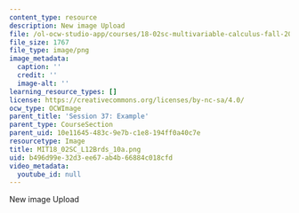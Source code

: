 ```yaml
---
content_type: resource
description: New image Upload
file: /ol-ocw-studio-app/courses/18-02sc-multivariable-calculus-fall-2010/b496d99e32d3ee67ab4b66884c018cfd_MIT18_02SC_L12Brds_10a.png
file_size: 1767
file_type: image/png
image_metadata:
  caption: ''
  credit: ''
  image-alt: ''
learning_resource_types: []
license: https://creativecommons.org/licenses/by-nc-sa/4.0/
ocw_type: OCWImage
parent_title: 'Session 37: Example'
parent_type: CourseSection
parent_uid: 10e11645-483c-9e7b-c1e8-194ff0a40c7e
resourcetype: Image
title: MIT18_02SC_L12Brds_10a.png
uid: b496d99e-32d3-ee67-ab4b-66884c018cfd
video_metadata:
  youtube_id: null
---
```

New image Upload